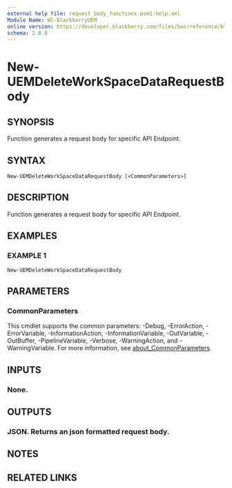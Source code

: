 ```yaml
---
external help file: request_body_functions.psm1-help.xml
Module Name: WC-BlackberryUEM
online version: https://developer.blackberry.com/files/bws/reference/blackberry_uem_12_18_rest/resource_Users.html#resource_Users_sendUserDeviceCommand_POST
schema: 2.0.0
---
```


# New-UEMDeleteWorkSpaceDataRequestBody

## SYNOPSIS
Function generates a request body for specific API Endpoint.

## SYNTAX

```
New-UEMDeleteWorkSpaceDataRequestBody [<CommonParameters>]
```

## DESCRIPTION
Function generates a request body for specific API Endpoint.

## EXAMPLES

### EXAMPLE 1
```
New-UEMDeleteWorkSpaceDataRequestBody
```

## PARAMETERS

### CommonParameters
This cmdlet supports the common parameters: -Debug, -ErrorAction, -ErrorVariable, -InformationAction, -InformationVariable, -OutVariable, -OutBuffer, -PipelineVariable, -Verbose, -WarningAction, and -WarningVariable. For more information, see [about_CommonParameters](http://go.microsoft.com/fwlink/?LinkID=113216).

## INPUTS

### None.
## OUTPUTS

### JSON. Returns an json formatted request body.
## NOTES

## RELATED LINKS

